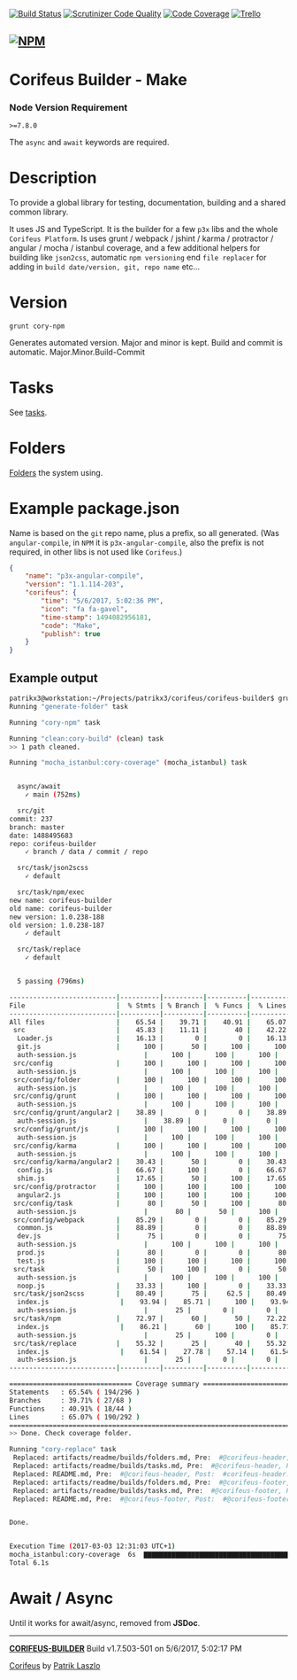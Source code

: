 [//]: #@corifeus-header

[![Build Status](https://travis-ci.org/patrikx3/corifeus-builder.svg?branch=master)](https://travis-ci.org/patrikx3/corifeus-builder)  [![Scrutinizer Code Quality](https://scrutinizer-ci.com/g/patrikx3/corifeus-builder/badges/quality-score.png?b=master)](https://scrutinizer-ci.com/g/patrikx3/corifeus-builder/?branch=master)  [![Code Coverage](https://scrutinizer-ci.com/g/patrikx3/corifeus-builder/badges/coverage.png?b=master)](https://scrutinizer-ci.com/g/patrikx3/corifeus-builder/?branch=master)  [![Trello](https://img.shields.io/badge/Trello-Corifeus-026aa7.svg)](https://trello.com/b/3NArfcD1/corifeus)

  
[![NPM](https://nodei.co/npm/corifeus-builder.png?downloads=true&downloadRank=true&stars=true)](https://www.npmjs.com/package/corifeus-builder/)
------

# Corifeus Builder - Make

### Node Version Requirement 
``` >=7.8.0 ```  
   
The ```async``` and ```await``` keywords are required.

# Description


[//]: #@corifeus-header:end




To provide a global library for testing, documentation, building and a shared common library. 

It uses JS and TypeScript. It is the builder for a few ```p3x``` libs and the whole ```Corifeus Platform```. Is uses grunt / webpack / jshint / karma / protractor / angular / mocha / istanbul coverage, and a few additional helpers for building like ```json2css```, automatic ```npm versioning``` end ```file replacer``` for adding in ```build date/version, git, repo name``` etc...   


# Version
```grunt cory-npm```

Generates automated version. Major and minor is kept. Build and commit is automatic.
Major.Minor.Build-Commit

# Tasks
See [tasks](artifacts/readme/builds/tasks.md).

# Folders
[Folders](artifacts/readme/builds/folders.md) the system using.  


# Example package.json
Name is based on the ```git``` repo name, plus a prefix, so all generated. (Was ```angular-compile```, in ```NPM``` it is ```p3x-angular-compile```, also the prefix is not required, in other libs is not used like ```Corifeus```.)

```json
{
    "name": "p3x-angular-compile",
    "version": "1.1.114-203",
    "corifeus": {
        "time": "5/6/2017, 5:02:36 PM",
        "icon": "fa fa-gavel",
        "time-stamp": 1494082956181,
        "code": "Make",
        "publish": true
    }
}    
```

## Example output
```bash
patrikx3@workstation:~/Projects/patrikx3/corifeus/corifeus-builder$ grunt
Running "generate-folder" task

Running "cory-npm" task

Running "clean:cory-build" (clean) task
>> 1 path cleaned.

Running "mocha_istanbul:cory-coverage" (mocha_istanbul) task


  async/await
    ✓ main (752ms)

  src/git
commit: 237
branch: master
date: 1488495683
repo: corifeus-builder
    ✓ branch / data / commit / repo

  src/task/json2scss
    ✓ default

  src/task/npm/exec
new name: corifeus-builder
old name: corifeus-builder
new version: 1.0.238-188
old version: 1.0.238-187
    ✓ default

  src/task/replace
    ✓ default


  5 passing (796ms)

---------------------------|----------|----------|----------|----------|----------------|
File                       |  % Stmts | % Branch |  % Funcs |  % Lines |Uncovered Lines |
---------------------------|----------|----------|----------|----------|----------------|
All files                  |    65.54 |    39.71 |    40.91 |    65.07 |                |
 src                       |    45.83 |    11.11 |       40 |    42.22 |                |
  Loader.js                |    16.13 |        0 |        0 |    16.13 |... 65,72,79,81 |
  git.js                   |      100 |       50 |      100 |      100 |                |
  auth-session.js                 |      100 |      100 |      100 |      100 |                |
 src/config                |      100 |      100 |      100 |      100 |                |
  auth-session.js                 |      100 |      100 |      100 |      100 |                |
 src/config/folder         |      100 |      100 |      100 |      100 |                |
  auth-session.js                 |      100 |      100 |      100 |      100 |                |
 src/config/grunt          |      100 |      100 |      100 |      100 |                |
  auth-session.js                 |      100 |      100 |      100 |      100 |                |
 src/config/grunt/angular2 |    38.89 |        0 |        0 |    38.89 |                |
  auth-session.js                 |    38.89 |        0 |        0 |    38.89 |... 5,98,99,102 |
 src/config/grunt/js       |      100 |      100 |      100 |      100 |                |
  auth-session.js                 |      100 |      100 |      100 |      100 |                |
 src/config/karma          |      100 |      100 |      100 |      100 |                |
  auth-session.js                 |      100 |      100 |      100 |      100 |                |
 src/config/karma/angular2 |    30.43 |       50 |        0 |    30.43 |                |
  config.js                |    66.67 |      100 |        0 |    66.67 |           6,43 |
  shim.js                  |    17.65 |       50 |      100 |    17.65 |... 18,21,22,24 |
 src/config/protractor     |      100 |      100 |      100 |      100 |                |
  angular2.js              |      100 |      100 |      100 |      100 |                |
 src/config/task           |       80 |       50 |      100 |       80 |                |
  auth-session.js                 |       80 |       50 |      100 |       80 |       14,15,18 |
 src/config/webpack        |    85.29 |        0 |        0 |    85.29 |                |
  common.js                |    88.89 |        0 |        0 |    88.89 |             15 |
  dev.js                   |       75 |        0 |        0 |       75 |          11,13 |
  auth-session.js                 |      100 |      100 |      100 |      100 |                |
  prod.js                  |       80 |        0 |        0 |       80 |          14,16 |
  test.js                  |      100 |      100 |      100 |      100 |                |
 src/task                  |       50 |      100 |        0 |       50 |                |
  auth-session.js                 |      100 |      100 |      100 |      100 |                |
  noop.js                  |    33.33 |      100 |        0 |    33.33 |            2,3 |
 src/task/json2scss        |    80.49 |       75 |     62.5 |    80.49 |                |
  index.js                  |    93.94 |    85.71 |      100 |    93.94 |          16,32 |
  auth-session.js                 |       25 |        0 |        0 |       25 |  4,6,7,8,10,11 |
 src/task/npm              |    72.97 |       60 |       50 |    72.22 |                |
  index.js                  |    86.21 |       60 |      100 |    85.71 |    20,21,31,40 |
  auth-session.js                 |       25 |      100 |        0 |       25 |   4,5,6,7,8,10 |
 src/task/replace          |    55.32 |       25 |       40 |    55.32 |                |
  index.js                  |    61.54 |    27.78 |    57.14 |    61.54 |... 81,83,84,88 |
  auth-session.js                 |       25 |        0 |        0 |       25 |  5,7,8,9,11,12 |
---------------------------|----------|----------|----------|----------|----------------|

=============================== Coverage summary ===============================
Statements   : 65.54% ( 194/296 )
Branches     : 39.71% ( 27/68 )
Functions    : 40.91% ( 18/44 )
Lines        : 65.07% ( 190/292 )
================================================================================
>> Done. Check coverage folder.

Running "cory-replace" task
 Replaced: artifacts/readme/builds/folders.md, Pre:  #@corifeus-header, Post:  #corifeus-header:end
 Replaced: artifacts/readme/builds/tasks.md, Pre:  #@corifeus-header, Post:  #corifeus-header:end
 Replaced: README.md, Pre:  #@corifeus-header, Post:  #corifeus-header:end
 Replaced: artifacts/readme/builds/folders.md, Pre:  #@corifeus-footer, Post:  #@corifeus-footer:end
 Replaced: artifacts/readme/builds/tasks.md, Pre:  #@corifeus-footer, Post:  #@corifeus-footer:end
 Replaced: README.md, Pre:  #@corifeus-footer, Post:  #@corifeus-footer:end


Done.


Execution Time (2017-03-03 12:31:03 UTC+1)
mocha_istanbul:cory-coverage  6s  ▇▇▇▇▇▇▇▇▇▇▇▇▇▇▇▇▇▇▇▇▇▇▇▇▇▇▇▇▇▇▇▇▇▇▇▇▇▇▇▇▇▇▇▇▇▇▇▇▇▇▇▇▇▇▇▇▇▇▇▇▇▇▇▇▇▇▇▇▇▇▇▇▇▇▇▇▇▇▇▇▇▇▇▇▇▇▇▇▇▇▇▇▇▇▇▇▇▇▇▇▇▇▇▇▇▇▇▇▇▇▇▇▇▇▇▇▇▇▇▇▇▇▇▇▇▇▇▇▇▇▇▇▇▇▇▇▇▇▇▇▇▇▇▇▇▇▇▇▇▇▇▇▇▇▇▇▇▇▇▇▇▇▇▇▇▇▇▇▇▇▇▇▇▇▇ 99%
Total 6.1s


```


# Await /  Async

Until it works for await/async, removed from **JSDoc**.

[//]: #@corifeus-footer

---
[**CORIFEUS-BUILDER**](https://pages.corifeus.tk/corifeus-builder) Build v1.7.503-501 on 5/6/2017, 5:02:17 PM

[Corifeus](http://github.com/patrikx3/corifeus) by [Patrik Laszlo](http://patrikx3.tk)
 

[//]: #@corifeus-footer:end